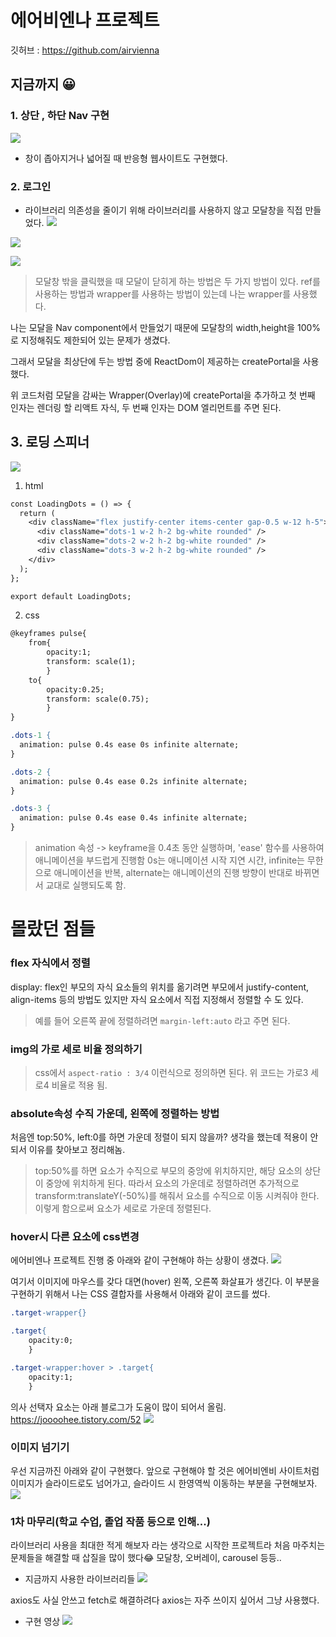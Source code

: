 # 에어비엔나 프로젝트

깃허브 : https://github.com/airvienna

## 지금까지 😀

### 1. 상단 , 하단 Nav 구현

![](https://velog.velcdn.com/images/kkb4363/post/d1e16701-a900-4ed0-8ca3-ec32920bdfac/image.png)

- 창이 좁아지거나 넓어질 때 반응형 웹사이트도 구현했다.

### 2. 로그인

- 라이브러리 의존성을 줄이기 위해 라이브러리를 사용하지 않고 모달창을 직접 만들었다.
  ![](https://velog.velcdn.com/images/kkb4363/post/a20eaa44-725c-45d4-8fad-21df73060ce7/image.png)

![](https://velog.velcdn.com/images/kkb4363/post/56b1989a-60eb-4ac0-9336-0ea99b8453b2/image.png)

![](https://velog.velcdn.com/images/kkb4363/post/9d82ec78-7803-46a1-8bd9-e3e5c7fd465e/image.png)

> 모달창 밖을 클릭했을 때 모달이 닫히게 하는 방법은 두 가지 방법이 있다.
> ref를 사용하는 방법과 wrapper를 사용하는 방법이 있는데 나는 wrapper를 사용했다.

나는 모달을 Nav component에서 만들었기 때문에 모달창의 width,height을 100%로 지정해줘도
제한되어 있는 문제가 생겼다.

그래서 모달을 최상단에 두는 방법 중에 ReactDom이 제공하는 createPortal을 사용했다.

위 코드처럼 모달을 감싸는 Wrapper(Overlay)에 createPortal을 추가하고 첫 번째 인자는 렌더링 할 리액트 자식, 두 번째 인자는 DOM 엘리먼트를 주면 된다.

## 3. 로딩 스피너

![](https://velog.velcdn.com/images/kkb4363/post/b1e6f14b-a393-452a-98fa-0f3ab1d4e644/image.gif)

1. html

```1
const LoadingDots = () => {
  return (
    <div className="flex justify-center items-center gap-0.5 w-12 h-5">
      <div className="dots-1 w-2 h-2 bg-white rounded" />
      <div className="dots-2 w-2 h-2 bg-white rounded" />
      <div className="dots-3 w-2 h-2 bg-white rounded" />
    </div>
  );
};

export default LoadingDots;
```

2. css

```1
@keyframes pulse{
	from{
    	opacity:1;
        transform: scale(1);
        }
    to{
    	opacity:0.25;
        transform: scale(0.75);
        }
}

.dots-1 {
  animation: pulse 0.4s ease 0s infinite alternate;
}

.dots-2 {
  animation: pulse 0.4s ease 0.2s infinite alternate;
}

.dots-3 {
  animation: pulse 0.4s ease 0.4s infinite alternate;
}
```

> animation 속성 -> keyframe을 0.4초 동안 실행하며, 'ease' 함수를 사용하여 애니메이션을 부드럽게 진행함 0s는 애니메이션 시작 지연 시간, infinite는 무한으로 애니메이션을 반복, alternate는 애니메이션의 진행 방향이 반대로 바뀌면서 교대로 실행되도록 함.

# 몰랐던 점들

### flex 자식에서 정렬

display: flex인 부모의 자식 요소들의 위치를 옮기려면 부모에서 justify-content, align-items 등의 방법도 있지만 자식 요소에서 직접 지정해서 정렬할 수 도 있다.

> 예를 들어 오른쪽 끝에 정렬하려면 `margin-left:auto` 라고 주면 된다.

### img의 가로 세로 비율 정의하기

> css에서 `aspect-ratio : 3/4` 이런식으로 정의하면 된다.
> 위 코드는 가로3 세로4 비율로 적용 됨.

### absolute속성 수직 가운데, 왼쪽에 정렬하는 방법

처음엔 top:50%, left:0를 하면 가운데 정렬이 되지 않을까? 생각을 했는데 적용이 안되서 이유를 찾아보고 정리해놈.

> top:50%를 하면 요소가 수직으로 부모의 중앙에 위치하지만, 해당 요소의 상단이 중앙에 위치하게 된다. 따라서 요소의 가운데로 정렬하려면 추가적으로 transform:translateY(-50%)를 해줘서 요소를 수직으로 이동 시켜줘야 한다. 이렇게 함으로써 요소가 세로로 가운데 정렬된다.

### hover시 다른 요소에 css변경

에어비엔나 프로젝트 진행 중 아래와 같이 구현해야 하는 상황이 생겼다.
![](https://velog.velcdn.com/images/kkb4363/post/1640013b-d056-48ae-ac56-02a679a04b9b/image.gif)

여기서 이미지에 마우스를 갖다 대면(hover) 왼쪽, 오른쪽 화살표가 생긴다.
이 부분을 구현하기 위해서 나는 CSS 결합자를 사용해서 아래와 같이 코드를 썼다.

```1
.target-wrapper{}

.target{
	opacity:0;
    }

.target-wrapper:hover > .target{
	opacity:1;
   	}
```

의사 선택자 요소는 아래 블로그가 도움이 많이 되어서 올림.
https://joooohee.tistory.com/52
![](https://velog.velcdn.com/images/kkb4363/post/bb092fe8-d86b-404c-854f-caad997c8563/image.gif)

### 이미지 넘기기

우선 지금까진 아래와 같이 구현했다.
앞으로 구현해야 할 것은 에어비엔비 사이트처럼 이미지가 슬라이드로도 넘어가고, 슬라이드 시 한영역씩 이동하는 부분을 구현해보자.
![](https://velog.velcdn.com/images/kkb4363/post/25a472d5-e82e-4402-86be-1d586f46b19c/image.gif)

### 1차 마무리(학교 수업, 졸업 작품 등으로 인해...)

라이브러리 사용을 최대한 적게 해보자 라는 생각으로 시작한 프로젝트라 처음 마주치는 문제들을 해결할 때 삽질을 많이 했다😂 모달창, 오버레이, carousel 등등..

- 지금까지 사용한 라이브러리들
  ![](https://velog.velcdn.com/images/kkb4363/post/869463aa-cf9c-4237-97e3-c1ccd3d4a041/image.png)

axios도 사실 안쓰고 fetch로 해결하려다 axios는 자주 쓰이지 싶어서 그냥 사용했다.

- 구현 영상
  ![](https://velog.velcdn.com/images/kkb4363/post/47d4e430-9b30-4a00-86be-299adcfe88a7/image.gif)
